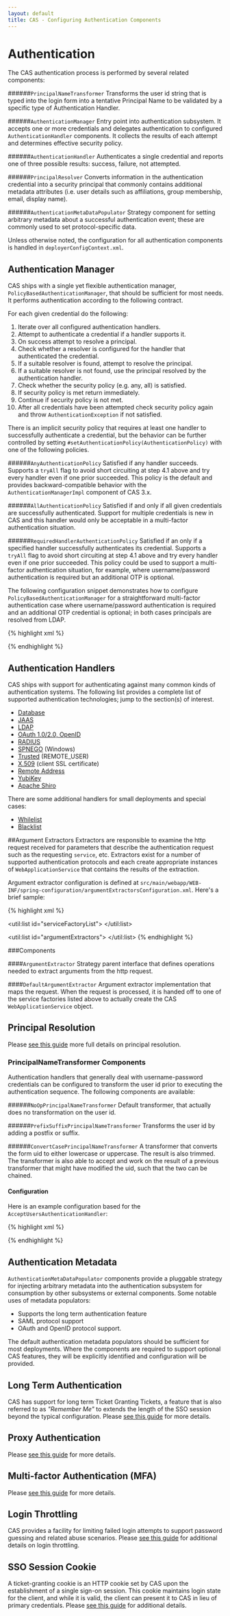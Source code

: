 ```yaml
---
layout: default
title: CAS - Configuring Authentication Components
---
```


# Authentication
The CAS authentication process is performed by several related components:

######`PrincipalNameTransformer`
Transforms the user id string that is typed into the login form into a tentative Principal Name to be
validated by a specific type of Authentication Handler.

######`AuthenticationManager`
Entry point into authentication subsystem. It accepts one or more credentials and delegates authentication to
configured `AuthenticationHandler` components. It collects the results of each attempt and determines effective
security policy.

######`AuthenticationHandler`
Authenticates a single credential and reports one of three possible results: success, failure, not attempted.

######`PrincipalResolver`
Converts information in the authentication credential into a security principal that commonly contains additional
metadata attributes (i.e. user details such as affiliations, group membership, email, display name).

######`AuthenticationMetaDataPopulator`
Strategy component for setting arbitrary metadata about a successful authentication event; these are commonly used
to set protocol-specific data.

Unless otherwise noted, the configuration for all authentication components is handled in `deployerConfigContext.xml`.

## Authentication Manager
CAS ships with a single yet flexible authentication manager, `PolicyBasedAuthenticationManager`, that should be
sufficient for most needs. It performs authentication according to the following contract.

For each given credential do the following:

1. Iterate over all configured authentication handlers.
2. Attempt to authenticate a credential if a handler supports it.
3. On success attempt to resolve a principal.
  1. Check whether a resolver is configured for the handler that authenticated the credential.
  2. If a suitable resolver is found, attempt to resolve the principal.
  3. If a suitable resolver is not found, use the principal resolved by the authentication handler.
4. Check whether the security policy (e.g. any, all) is satisfied.
  1. If security policy is met return immediately.
  2. Continue if security policy is not met.
5. After all credentials have been attempted check security policy again and throw `AuthenticationException`
if not satisfied.

There is an implicit security policy that requires at least one handler to successfully authenticate a credential,
but the behavior can be further controlled by setting `#setAuthenticationPolicy(AuthenticationPolicy)`
with one of the following policies.


######`AnyAuthenticationPolicy`
Satisfied if any handler succeeds. Supports a `tryAll` flag to avoid short circuiting at step 4.1 above and try every
handler even if one prior succeeded. This policy is the default and provides backward-compatible behavior with the
`AuthenticationManagerImpl` component of CAS 3.x.


######`AllAuthenticationPolicy`
Satisfied if and only if all given credentials are successfully authenticated. Support for multiple credentials is
new in CAS and this handler would only be acceptable in a multi-factor authentication situation.


######`RequiredHandlerAuthenticationPolicy`
Satisfied if an only if a specified handler successfully authenticates its credential. Supports a `tryAll` flag to
avoid short circuiting at step 4.1 above and try every handler even if one prior succeeded. This policy could be
used to support a multi-factor authentication situation, for example, where username/password authentication is
required but an additional OTP is optional.

The following configuration snippet demonstrates how to configure `PolicyBasedAuthenticationManager` for a
straightforward multi-factor authentication case where username/password authentication is required 
and an additional OTP credential is optional; in both cases principals are resolved from LDAP.

{% highlight xml %}
<bean id="passwordHandler"
      class="org.jasig.cas.authentication.LdapAuthenticationHandler">
      <!-- Details elided for simplicity -->
</bean>

<bean id="oneTimePasswordHandler"
      class="com.example.cas.authentication.CustomOTPAuthenticationHandler"
      p:name="oneTimePasswordHandler" />

<bean id="authenticationPolicy"
      class="org.jasig.cas.authentication.RequiredHandlerAuthenticationPolicyFactory"
      c:requiredHandlerName="passwordHandler"
      p:tryAll="true" />
      

<bean id="principalResolver"
      class="org.jasig.cas.authentication.principal.PersonDirectoryPrincipalResolver"
      p:principalAttributeName="username"
      p:attributeRepository-ref="attributeRepository"
      p:returnNullIfNoAttributes="true" />
      
<bean id="authenticationManager"
      class="org.jasig.cas.authentication.PolicyBasedAuthenticationManager"
      p:authenticationPolicy-ref="authenticationPolicy">
  <constructor-arg>
    <map>
      <entry key-ref="passwordHandler" value-ref="principalResolver"/>
      <entry key-ref="oneTimePasswordHandler" value-ref="principalResolver" />
    </map>
  </constructor-arg>
  <property name="authenticationMetaDataPopulators">
    <list>
      <bean class="org.jasig.cas.authentication.SuccessfulHandlerMetaDataPopulator" />
    </list>
  </property>
</bean>
{% endhighlight %}

## Authentication Handlers
CAS ships with support for authenticating against many common kinds of authentication systems.
The following list provides a complete list of supported authentication technologies; jump to the section(s) of
interest.

* [Database](Database-Authentication.html)
* [JAAS](JAAS-Authentication.html)
* [LDAP](LDAP-Authentication.html)
* [OAuth 1.0/2.0, OpenID](OAuth-OpenId-Authentication.html)
* [RADIUS](RADIUS-Authentication.html)
* [SPNEGO](SPNEGO-Authentication.html) (Windows)
* [Trusted](Trusted-Authentication.html) (REMOTE_USER)
* [X.509](X509-Authentication.html) (client SSL certificate)
* [Remote Address](Remote-Address-Authentication.html)
* [YubiKey](YubiKey-Authentication.html)
* [Apache Shiro](Shiro-Authentication.html)

There are some additional handlers for small deployments and special cases:

* [Whilelist](Whitelist-Authentication.html)
* [Blacklist](Blacklist-Authentication.html)

##Argument Extractors
Extractors are responsible to examine the http request received for parameters that describe the authentication request such as the requesting `service`, etc. Extractors exist for a number of supported authentication protocols and each create appropriate instances of `WebApplicationService` that contains the results of the extraction. 

Argument extractor configuration is defined at `src/main/webapp/WEB-INF/spring-configuration/argumentExtractorsConfiguration.xml`. Here's a brief sample:

{% highlight xml %}
<bean id="defaultArgumentExtractor" 
	class="org.jasig.cas.web.support.DefaultArgumentExtractor"
    c:serviceFactoryList-ref="serviceFactoryList" />

<util:list id="serviceFactoryList">
    <bean class="org.jasig.cas.authentication.principal.WebApplicationServiceFactory" />
</util:list>

<util:list id="argumentExtractors">
    <ref bean="defaultArgumentExtractor"/>
</util:list>
{% endhighlight %}

###Components

####`ArgumentExtractor`
Strategy parent interface that defines operations needed to extract arguments from the http request.

####`DefaultArgumentExtractor`
Argument extractor implementation that maps the request. When the request is processed, it is handed off
to one of the service factories listed above to actually create the CAS `WebApplicationService` object.

## Principal Resolution
Please [see this guide](Configuring-Principal-Resolution.html) more full details on principal resolution.

### PrincipalNameTransformer Components
Authentication handlers that generally deal with username-password credentials
can be configured to transform the user id prior to executing the authentication sequence. The following components are available:

######`NoOpPrincipalNameTransformer`
Default transformer, that actually does no transformation on the user id.

######`PrefixSuffixPrincipalNameTransformer`
Transforms the user id by adding a postfix or suffix.

######`ConvertCasePrincipalNameTransformer`
A transformer that converts the form uid to either lowercase or uppercase. The result is also trimmed.
The transformer is also able to accept and work on the result of 
a previous transformer that might have modified the uid, such that the two can be chained.

#### Configuration
Here is an example configuration based for the `AcceptUsersAuthenticationHandler`:

{% highlight xml %}
<bean id="primaryAuthenticationHandler"
    class="org.jasig.cas.authentication.AcceptUsersAuthenticationHandler"
    p:principalNameTransformer-ref="convertCasePrincipalNameTransformer">
    <property name="users">
        <map>
            <entry key="casuser" value="Mellon"/>
        </map>
    </property>
</bean>

<bean id="convertCasePrincipalNameTransformer" 
    class="org.jasig.cas.authentication.handler.ConvertCasePrincipalNameTransformer"
    p:toUpperCase="true" />

{% endhighlight %}

## Authentication Metadata
`AuthenticationMetaDataPopulator` components provide a pluggable strategy for injecting arbitrary metadata into the
authentication subsystem for consumption by other subsystems or external components. Some notable uses of metadata
populators:

* Supports the long term authentication feature
* SAML protocol support
* OAuth and OpenID protocol support.

The default authentication metadata populators should be sufficient for most deployments. Where the components are
required to support optional CAS features, they will be explicitly identified and configuration will be provided.

## Long Term Authentication
CAS has support for long term Ticket Granting Tickets, a feature that is also referred to as _"Remember Me"_
to extends the length of the SSO session beyond the typical configuration.
Please [see this guide](Configuring-LongTerm-Authentication.html) for more details.

## Proxy Authentication
Please [see this guide](Configuring-Proxy-Authentication.html) for more details.

## Multi-factor Authentication (MFA)
Please [see this guide](Configuring-Multifactor-Authentication.html) for more details.

## Login Throttling
CAS provides a facility for limiting failed login attempts to support password guessing and related abuse scenarios.
Please [see this guide](Configuring-Authentication-Throttling.html) for additional details on login throttling.

## SSO Session Cookie
A ticket-granting cookie is an HTTP cookie set by CAS upon the establishment of a single sign-on session. 
This cookie maintains login state for the client, and while it is valid, the client can present it to CAS in lieu of primary credentials.
Please [see this guide](Configuring-SSO-Session-Cookie.html) for additional details.
